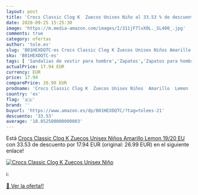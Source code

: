 ```yaml
---
layout: post
title: 'Crocs Classic Clog K  Zuecos Unisex Niño al 33.53 % de descuento'
date: 2020-09-25 15:25:30
image: 'https://m.media-amazon.com/images/I/311jF7lvX0L._SL400_.jpg'
comments: true
category: ofertas
author: 'tole.es'
slug: 'B01HEXDQTC-es Crocs Classic Clog K Zuecos Unisex Niños Amarillo Lemon...'
sku: 'B01HEXDQTC-es'
tags: [ 'Sandalias de vestir para hombre','Zapatos','Zapatos para hombre','Zapatos y complementos','zuecos', ]
actualPrice: 17.94 EUR
currency: EUR
price: 17.94
comparePrice: 26.99 EUR
prodname: 'Crocs Classic Clog K  Zuecos Unisex Niños  Amarillo  Lemon   19/20 EU'
country: 'es'
flag: '🇪🇸'
brand: ''
buyurl: 'https://www.amazon.es/dp/B01HEXDQTC/?tag=tolees-21'
descuento: '33.53'
average: '18.852500000000003'
---
```


Está [Crocs Classic Clog K  Zuecos Unisex Niños  Amarillo  Lemon   19/20 EU](https://www.amazon.es/dp/B01HEXDQTC/?tag=tolees-21) con 33.53 de descuento por 17.94 EUR (original: 26.99 EUR) en el siguiente enlace!

[![Crocs Classic Clog K  Zuecos Unisex Niño](https://m.media-amazon.com/images/I/311jF7lvX0L._SL400_.jpg)](https://www.amazon.es/dp/B01HEXDQTC/?tag=tolees-21)

ℹ️:


[🛒 Ver la oferta!!](https://www.amazon.es/dp/B01HEXDQTC/?tag=tolees-21)
